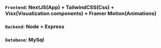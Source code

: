 ### `Frontend`: NextJS(App) + TailwindCSS(Css) + Visx(Visualization components) + Framer Motion(Animations)  
### `Backend`: Node + Express  
### `Database`: MySql  